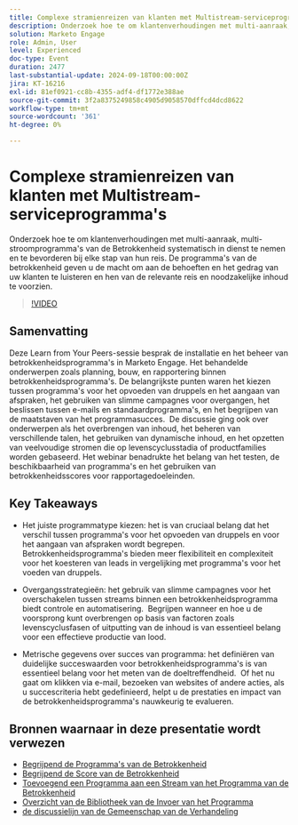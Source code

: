 ```yaml
---
title: Complexe stramienreizen van klanten met Multistream-serviceprogramma's
description: Onderzoek hoe te om klantenverhoudingen met multi-aanraak, multi-stroomprogramma's van de Betrokkenheid systematisch in dienst te nemen en te bevorderen bij elke stap van hun reis. De programma's van de betrokkenheid geven u de macht om aan de behoeften en het gedrag van uw klanten te luisteren en hen van de relevante reis en noodzakelijke inhoud te voorzien.
solution: Marketo Engage
role: Admin, User
level: Experienced
doc-type: Event
duration: 2477
last-substantial-update: 2024-09-18T00:00:00Z
jira: KT-16216
exl-id: 81ef0921-cc8b-4355-adf4-df1772e388ae
source-git-commit: 3f2a8375249858c4905d9058570dffcd4dcd8622
workflow-type: tm+mt
source-wordcount: '361'
ht-degree: 0%

---
```


# Complexe stramienreizen van klanten met Multistream-serviceprogramma&#39;s

Onderzoek hoe te om klantenverhoudingen met multi-aanraak, multi-stroomprogramma&#39;s van de Betrokkenheid systematisch in dienst te nemen en te bevorderen bij elke stap van hun reis. De programma&#39;s van de betrokkenheid geven u de macht om aan de behoeften en het gedrag van uw klanten te luisteren en hen van de relevante reis en noodzakelijke inhoud te voorzien.

>[!VIDEO](https://video.tv.adobe.com/v/3434490/?learn=on)

## Samenvatting

Deze Learn from Your Peers-sessie besprak de installatie en het beheer van betrokkenheidsprogramma&#39;s in Marketo Engage. Het behandelde onderwerpen zoals planning, bouw, en rapportering binnen betrokkenheidsprogramma&#39;s. De belangrijkste punten waren het kiezen tussen programma&#39;s voor het opvoeden van druppels en het aangaan van afspraken, het gebruiken van slimme campagnes voor overgangen, het beslissen tussen e-mails en standaardprogramma&#39;s, en het begrijpen van de maatstaven van het programmasucces. &#x200B; De discussie ging ook over onderwerpen als het overbrengen van inhoud, het beheren van verschillende talen, het gebruiken van dynamische inhoud, en het opzetten van veelvoudige stromen die op levenscyclusstadia of productfamilies worden gebaseerd. Het webinar benadrukte het belang van het testen, de beschikbaarheid van programma&#39;s en het gebruiken van betrokkenheidsscores voor rapportagedoeleinden. &#x200B;

## Key Takeaways

* Het juiste programmatype kiezen: het is van cruciaal belang dat het verschil tussen programma&#39;s voor het opvoeden van druppels en voor het aangaan van afspraken wordt begrepen. &#x200B; Betrokkenheidsprogramma&#39;s bieden meer flexibiliteit en complexiteit voor het koesteren van leads in vergelijking met programma&#39;s voor het voeden van druppels. &#x200B;

* Overgangsstrategieën: het gebruik van slimme campagnes voor het overschakelen tussen streams binnen een betrokkenheidsprogramma biedt controle en automatisering. &#x200B; Begrijpen wanneer en hoe u de voorsprong kunt overbrengen op basis van factoren zoals levenscyclusfasen of uitputting van de inhoud is van essentieel belang voor een effectieve productie van lood.

* Metrische gegevens over succes van programma: het definiëren van duidelijke succeswaarden voor betrokkenheidsprogramma&#39;s is van essentieel belang voor het meten van de doeltreffendheid. &#x200B; Of het nu gaat om klikken via e-mail, bezoeken van websites of andere acties, als u succescriteria hebt gedefinieerd, helpt u de prestaties en impact van de betrokkenheidsprogramma&#39;s nauwkeurig te evalueren. &#x200B;

## Bronnen waarnaar in deze presentatie wordt verwezen

* [ Begrijpend de Programma&#39;s van de Betrokkenheid ](https://experienceleague.adobe.com/nl/docs/marketo/using/product-docs/email-marketing/drip-nurturing/creating-an-engagement-program/understanding-engagement-programs)
* [ Begrijpend de Score van de Betrokkenheid ](https://experienceleague.adobe.com/nl/docs/marketo/using/product-docs/email-marketing/drip-nurturing/reports-and-notifications/understanding-the-engagement-score)
* [ Toevoegend een Programma aan een Stream van het Programma van de Betrokkenheid ](https://experienceleague.adobe.com/nl/docs/marketo/using/product-docs/email-marketing/drip-nurturing/creating-an-engagement-program/adding-a-program-to-an-engagement-program-stream)
* [ Overzicht van de Bibliotheek van de Invoer van het Programma ](https://experienceleague.adobe.com/nl/docs/marketo/using/product-docs/core-marketo-concepts/programs/program-library/program-import-library-overview)
* [ de discussielijn van de Gemeenschap van de Verhandeling ](https://nation.marketo.com/t5/product-discussions/sept-17-webinar-learn-from-your-peers-master-complex-customer/td-p/352582)
